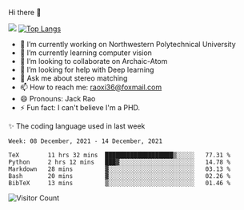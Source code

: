 Hi there 👋

![](https://github-readme-stats.vercel.app/api?username=Raohaocheng)
[![Top Langs](https://github-readme-stats.vercel.app/api/top-langs/?username=Raohaocheng&layout=compact)](https://github.com/anuraghazra/github-readme-stats)

- 🔭 I’m currently working on Northwestern Polytechnical University
- 🌱 I’m currently learning computer vision
- 👯 I’m looking to collaborate on Archaic-Atom
- 🤔 I’m looking for help with Deep learning
- 💬 Ask me about stereo matching
- 📫 How to reach me: raoxi36@foxmail.com
- 😄 Pronouns: Jack Rao
- ⚡ Fun fact: I can't believe I'm a PHD.

✨ The coding language used in last week
<!--START_SECTION:waka-->
```text
Week: 08 December, 2021 - 14 December, 2021

TeX        11 hrs 32 mins  ███████████████████▒░░░░░   77.31 % 
Python     2 hrs 12 mins   ███▓░░░░░░░░░░░░░░░░░░░░░   14.78 % 
Markdown   28 mins         ▓░░░░░░░░░░░░░░░░░░░░░░░░   03.13 % 
Bash       20 mins         ▓░░░░░░░░░░░░░░░░░░░░░░░░   02.26 % 
BibTeX     13 mins         ▒░░░░░░░░░░░░░░░░░░░░░░░░   01.46 % 
```
<!--END_SECTION:waka-->

![Visitor Count](https://profile-counter.glitch.me/Raohaocheng/count.svg)
